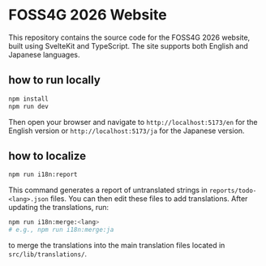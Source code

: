 # FOSS4G 2026 Website

This repository contains the source code for the FOSS4G 2026 website, built using SvelteKit and TypeScript. The site supports both English and Japanese languages.

## how to run locally

```bash
npm install
npm run dev
```

Then open your browser and navigate to `http://localhost:5173/en` for the English version or `http://localhost:5173/ja` for the Japanese version.

## how to localize

```bash
npm run i18n:report
```

This command generates a report of untranslated strings in `reports/todo-<lang>.json` files. You can then edit these files to add translations. After updating the translations, run:

```bash
npm run i18n:merge:<lang>
# e.g., npm run i18n:merge:ja
```

to merge the translations into the main translation files located in `src/lib/translations/`.